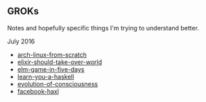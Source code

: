 <!--- HELLO WORLD!!! 
  this page was GENERATED by some tasks.clj!
  so-mind-ya-bizniz. --->


## GROKs

Notes and hopefully specific things I'm trying to understand better.


July 2016


* [arch-linux-from-scratch](/posts/groks/2016-07-18-arch-linux-from-scratch.md)
* [elixir-should-take-over-world](/posts/groks/2016-07-17-elixir-should-take-over-world.md)
* [elm-game-in-five-days](/posts/groks/2016-07-12-elm-game-in-five-days.md)
* [learn-you-a-haskell](/posts/groks/2016-07-03-learn-you-a-haskell.md)
* [evolution-of-consciousness](/posts/groks/2016-07-03-evolution-of-consciousness.md)
* [facebook-haxl](/posts/groks/2016-07-03-facebook-haxl.md)